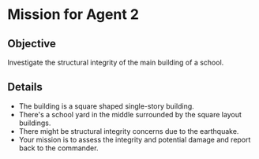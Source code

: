 # Mission for Agent 2

## Objective
Investigate the structural integrity of the main building of a school.

## Details
- The building is a square shaped single-story building.
- There's a school yard in the middle surrounded by the square layout buildings.
- There might be structural integrity concerns due to the earthquake.
- Your mission is to assess the integrity and potential damage and report back to the commander.
